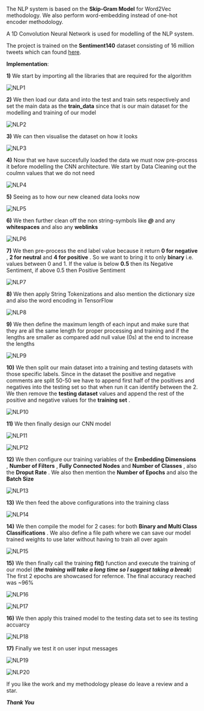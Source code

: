 The NLP system is based on the **Skip-Gram Model** for Word2Vec methodology. We also perform word-embedding instead of one-hot encoder methodology.

A 1D Convolution Neural Network is used for modelling of the NLP system.

The project is trained on the **Sentiment140** dataset consisting of 16 million tweets which can found [here](http://help.sentiment140.com/for-students).

**Implementation**:

**1)** We start by importing all the libraries that are required for the algorithm

![NLP1](https://user-images.githubusercontent.com/34100245/82439466-5a6d6480-9ab8-11ea-9561-8be4a4a4c7ac.PNG)

**2)** We then load our data and into the test and train sets respectively and set the main data as the **train_data** since that is our main dataset for the modelling and training of our model


![NLP2](https://user-images.githubusercontent.com/34100245/82440054-5726a880-9ab9-11ea-9be4-c52d1b887326.PNG)

**3)** We can then visualise the dataset on how it looks

![NLP3](https://user-images.githubusercontent.com/34100245/82440482-02376200-9aba-11ea-8e72-6fd5e04302e6.PNG)

**4)** Now that we have succesfully loaded the data we must now pre-process it before modelling the CNN architecture. We start by Data Cleaning out the coulmn values that we do not need

![NLP4](https://user-images.githubusercontent.com/34100245/82440843-9b667880-9aba-11ea-951b-fda57bd9da73.PNG)

**5)** Seeing as to how our new cleaned data looks now

![NLP5](https://user-images.githubusercontent.com/34100245/82441820-2300b700-9abc-11ea-92a6-82be86085bd0.PNG)

**6)** We then further clean off the non string-symbols like ***@*** and any **whitespaces** and also any **weblinks**

![NLP6](https://user-images.githubusercontent.com/34100245/82443179-ade2b100-9abe-11ea-8fad-e8de52d06a1f.PNG)

**7)** We then pre-process the end label value because it return **0 for negative** , **2 for neutral** and **4 for positive** . So we want to bring it to only **binary** i.e. values between 0 and 1. If the value is below **0.5** then its Negative Sentiment, if above 0.5 then Positive Sentiment

![NLP7](https://user-images.githubusercontent.com/34100245/82444291-a02e2b00-9ac0-11ea-9479-0d9d1de09768.PNG)

**8)** We then apply String Tokenizations and also mention the dictionary size and also the word encoding in TensorFlow

![NLP8](https://user-images.githubusercontent.com/34100245/82445626-c785f780-9ac2-11ea-9810-479cd5a15421.PNG)

**9)** We then define the maximum length of each input and make sure that they are all the same length for proper processing and training and if the lengths are smaller as compared add null value (0s) at the end to increase the lengths

![NLP9](https://user-images.githubusercontent.com/34100245/82449709-45e59800-9ac9-11ea-9070-37e114298daa.PNG)

**10)** We then split our main dataset into a training and testing datasets with those specific labels. Since in the dataset the positive and negative comments are split 50-50 we have to append first half of the positives and negatives into the testing set so that when run it can identify between the 2. We then remove the **testing dataset** values and append the rest of the positive and negative values for the **training set** .

![NLP10](https://user-images.githubusercontent.com/34100245/82452812-6152a200-9acd-11ea-8da2-07f3a9fc7308.PNG)

**11)** We then finally design our CNN model

![NLP11](https://user-images.githubusercontent.com/34100245/82457629-471bc280-9ad3-11ea-8799-74b5e4ad33d2.PNG)

![NLP12](https://user-images.githubusercontent.com/34100245/82457702-5bf85600-9ad3-11ea-90c3-5643689d32fb.PNG)

**12)** We then configure our training variables of the **Embedding Dimensions** , **Number of Filters** , **Fully Connected Nodes** and 
**Number of Classes** ,  also the **Droput Rate** . We also then mention the **Number of Epochs** and also the **Batch Size**

![NLP13](https://user-images.githubusercontent.com/34100245/82459042-12106f80-9ad5-11ea-9625-9ca4582138f3.PNG)

**13)** We then feed the above configurations into the training class

![NLP14](https://user-images.githubusercontent.com/34100245/82460227-8bf52880-9ad6-11ea-8dc8-f22cf153370e.PNG)

**14)** We then compile the model for 2 cases: for both **Binary and Multi Class Classifications** . We also define a file path where we can save our model trained weights to use later without having to train all over again

![NLP15](https://user-images.githubusercontent.com/34100245/82460674-16d62300-9ad7-11ea-93e2-8893d67a054d.PNG)

**15)** We then finally call the training **fit()** function and execute the training of our model (***the training will take a long time so I suggest taking a break***) The first 2 epochs are showcased for refernce. The final accuracy reached was ~96%

![NLP16](https://user-images.githubusercontent.com/34100245/82461138-b398c080-9ad7-11ea-920f-5a8a125a83bf.PNG)

![NLP17](https://user-images.githubusercontent.com/34100245/82461175-bf848280-9ad7-11ea-9563-c2cdc60ff7b5.PNG)

**16)** We then apply this trained model to the testing data set to see its testing accuarcy 

![NLP18](https://user-images.githubusercontent.com/34100245/82462533-5271ec80-9ad9-11ea-82e5-2f7a6e51fb77.PNG)

**17)** Finally we test it on user input messages

![NLP19](https://user-images.githubusercontent.com/34100245/82463312-4dfa0380-9ada-11ea-8c06-2653096f2529.PNG)

![NLP20](https://user-images.githubusercontent.com/34100245/82463351-5b16f280-9ada-11ea-9d1c-295f95fe62c6.PNG)




If you like the work and my methodology please do leave a review and a star.

***Thank You***





